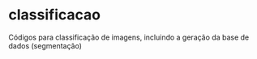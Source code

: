 # classificacao
Códigos para classificação de imagens, incluindo a geração da base de dados (segmentação)
